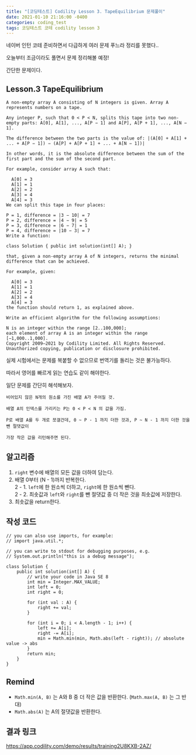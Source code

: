 ```yaml
---
title: "[코딩테스트] Codility Lesson 3. TapeEquilibrium 문제풀이"
date: 2021-01-10 21:16:00 -0400
categories: coding_test
tags: 코딩테스트 코테 codility lesson 3
--- 
```


네이버 인턴 코테 준비하면서 다급하게 여러 문제 푸느라 정리를 못했다..  

오늘부터 조금이라도 풀면서 문제 정리해볼 예정!  

간단한 문제이다.  


## Lesson.3 TapeEquilibrium  
```
A non-empty array A consisting of N integers is given. Array A represents numbers on a tape.

Any integer P, such that 0 < P < N, splits this tape into two non-empty parts: A[0], A[1], ..., A[P − 1] and A[P], A[P + 1], ..., A[N − 1].

The difference between the two parts is the value of: |(A[0] + A[1] + ... + A[P − 1]) − (A[P] + A[P + 1] + ... + A[N − 1])|

In other words, it is the absolute difference between the sum of the first part and the sum of the second part.

For example, consider array A such that:

  A[0] = 3
  A[1] = 1
  A[2] = 2
  A[3] = 4
  A[4] = 3
We can split this tape in four places:

P = 1, difference = |3 − 10| = 7
P = 2, difference = |4 − 9| = 5
P = 3, difference = |6 − 7| = 1
P = 4, difference = |10 − 3| = 7
Write a function:

class Solution { public int solution(int[] A); }

that, given a non-empty array A of N integers, returns the minimal difference that can be achieved.

For example, given:

  A[0] = 3
  A[1] = 1
  A[2] = 2
  A[3] = 4
  A[4] = 3
the function should return 1, as explained above.

Write an efficient algorithm for the following assumptions:

N is an integer within the range [2..100,000];
each element of array A is an integer within the range [−1,000..1,000].
Copyright 2009–2021 by Codility Limited. All Rights Reserved. Unauthorized copying, publication or disclosure prohibited.
```

실제 시험에서는 문제를 복붙할 수 없으므로 번역기를 돌리는 것은 불가능하다.  

따라서 영어를 빠르게 읽는 연습도 같이 해야한다.  

일단 문제를 간단히 해석해보자.  

```
비어있지 않은 N개의 원소를 가진 배열 A가 주어질 것.  

배열 A의 인덱스를 가리키는 P는 0 < P < N 의 값을 가짐.  

P로 배열 A를 두 개로 쪼갤건데, 0 ~ P - 1 까지 더한 것과, P ~ N - 1 까지 더한 것을 뺀 절댓값이 

가장 작은 값을 리턴해주면 된다. 

```

## 알고리즘    

1. `right` 변수에 배열의 모든 값을 더하여 담는다.  
2. 배열 0부터 (N - 1)까지 반복한다.  
2 - 1. `left`에 한 원소씩 더하고, `right`에 한 원소씩 뺀다.  
2 - 2. 최솟값과 `left`와 `right`를 뺀 절댓값 중 더 작은 것을 최솟값에 저장한다.  
3. 최솟값을 return한다.  


## 작성 코드 
```
// you can also use imports, for example:
// import java.util.*;

// you can write to stdout for debugging purposes, e.g.
// System.out.println("this is a debug message");

class Solution {
    public int solution(int[] A) {
        // write your code in Java SE 8
        int min = Integer.MAX_VALUE;
        int left = 0;
        int right = 0;
        
        for (int val : A) {
        	right += val;
        }
        
        for (int i = 0; i < A.length - 1; i++) {
        	left += A[i];
        	right -= A[i];
        	min = Math.min(min, Math.abs(left - right)); // absolute value -> abs
        }
        return min;
    }
}
```

## Remind  
- `Math.min(A, B)` 는 A와 B 중 더 작은 값을 반환한다. (`Math.max(A, B)` 는 그 반대)  
- `Math.abs(A)` 는 A의 절댓값을 반환한다. 

## 결과 링크  
https://app.codility.com/demo/results/training2U8KXB-2AZ/  

